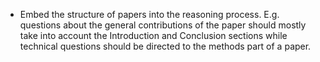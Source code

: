 + Embed the structure of papers into the reasoning process. E.g. questions about the general contributions of the paper should mostly take into account the Introduction and Conclusion sections while technical questions should be directed to the methods part of a paper. 